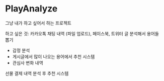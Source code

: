 # PlayAnalyze

그냥 내가 하고 싶어서 하는 프로젝트

하고 싶은 것: 카카오톡 채팅 내역 (파일 업로드), 페이스북, 트위터 글 분석해서 용어들 뽑기
- 감정 분석
- 게시글에서 많이 나오는 용어에서 추천 시스템
- 관심사 변화 내역

선물 결제 내역 분석 후 추천 시스템